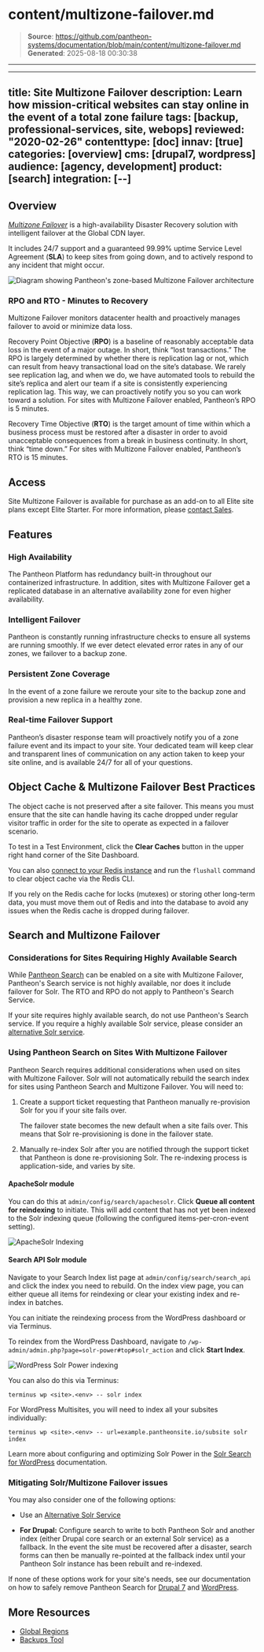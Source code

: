 # content/multizone-failover.md

> **Source**: https://github.com/pantheon-systems/documentation/blob/main/content/multizone-failover.md
> **Generated**: 2025-08-18 00:30:38

---

---
title: Site Multizone Failover
description: Learn how mission-critical websites can stay online in the event of a total zone failure
tags: [backup, professional-services, site, webops]
reviewed: "2020-02-26"
contenttype: [doc]
innav: [true]
categories: [overview]
cms: [drupal7, wordpress]
audience: [agency, development]
product: [search]
integration: [--]
---

## Overview

[<dfn id="mzfailover">Multizone Failover</dfn>](https://pantheon.io/features/disaster-recovery?docs) is a high-availability Disaster Recovery solution with intelligent failover at the Global CDN layer.

It includes 24/7 support and a guaranteed 99.99% uptime Service Level Agreement (**SLA**) to keep sites from going down, and to actively respond to any incident that might occur.

![Diagram showing Pantheon's zone-based Multizone Failover architecture](../images/site-mz-diagram.png)

### RPO and RTO - Minutes to Recovery

Multizone Failover monitors datacenter health and proactively manages failover to avoid or minimize data loss.

Recovery Point Objective (**RPO**) is a baseline of reasonably acceptable data loss in the event of a major outage. In short, think “lost transactions.” The RPO is largely determined by whether there is replication lag or not, which can result from heavy transactional load on the site’s database. We rarely see replication lag, and when we do, we have automated tools to rebuild the site’s replica and alert our team if a site is consistently experiencing replication lag. This way, we can proactively notify you so you can work toward a solution. For sites with Multizone Failover enabled, Pantheon’s RPO is 5 minutes.

Recovery Time Objective (**RTO**) is the target amount of time within which a business process must be restored after a disaster in order to avoid unacceptable consequences from a break in business continuity. In short, think “time down.” For sites with Multizone Failover enabled, Pantheon’s RTO is 15 minutes.

## Access

Site Multizone Failover is available for purchase as an add-on to all Elite site plans except Elite Starter. For more information, please [contact Sales](https://pantheon.io/contact-us?docs).

## Features

### High Availability

The Pantheon Platform has redundancy built-in throughout our containerized infrastructure. In addition, sites with Multizone Failover get a replicated database in an alternative availability zone for even higher availability.

### Intelligent Failover

Pantheon is constantly running infrastructure checks to ensure all systems are running smoothly. If we ever detect elevated error rates in any of our zones, we failover to a backup zone.

### Persistent Zone Coverage

In the event of a zone failure we reroute your site to the backup zone and provision a new replica in a healthy zone.

### Real-time Failover Support

Pantheon’s disaster response team will proactively notify you of a zone failure event and its impact to your site. Your dedicated team will keep clear and transparent lines of communication on any action taken to keep your site online, and is available 24/7 for all of your questions.

## Object Cache & Multizone Failover Best Practices

The object cache is not preserved after a site failover. This means you must ensure that the site can handle having its cache dropped under regular visitor traffic in order for the site to operate as expected in a failover scenario.

To test in a Test Environment, click the **Clear Caches** button in the upper right hand corner of the Site Dashboard.

You can also [connect to your Redis instance](/object-cache/cli) and run the `flushall` command to clear object cache via the Redis CLI.

If you rely on the Redis cache for locks (mutexes) or storing other long-term data, you must move them out of Redis and into the database to avoid any issues when the Redis cache is dropped during failover.

## Search and Multizone Failover

### Considerations for Sites Requiring Highly Available Search

While [Pantheon Search](/solr) can be enabled on a site with Multizone Failover, Pantheon's Search service is not highly available, nor does it include failover for Solr. The RTO and RPO do not apply to Pantheon's Search Service.

If your site requires highly available search, do not use Pantheon's Search service. If you require a highly available Solr service, please consider an [alternative Solr service](/solr#alternatives-to-pantheons-solr-service).

### Using Pantheon Search on Sites With Multizone Failover

Pantheon Search requires additional considerations when used on sites with Multizone Failover. Solr will not automatically rebuild the search index for sites using Pantheon Search and Multizone Failover. You will need to:

1. Create a support ticket requesting that Pantheon manually re-provision Solr for you if your site fails over.

    <Alert title="Note"  type="info" >

    The failover state becomes the new default when a site fails over. This means that Solr re-provisioning is done in the failover state.

    </Alert>

1. Manually re-index Solr after you are notified through the support ticket that Pantheon is done re-provisioning Solr. The re-indexing process is application-side, and varies by site.

<TabList>

<Tab title="Drupal" id="solr-d7" active={true}>

#### ApacheSolr module

You can do this at `admin/config/search/apachesolr`. Click **Queue all content for reindexing** to initiate. This will add content that has not yet been indexed to the Solr indexing queue (following the configured items-per-cron-event setting).

![ApacheSolr Indexing](../images/d7-solr-reindex.png)

#### Search API Solr module

Navigate to your Search Index list page at `admin/config/search/search_api` and click the index you need to rebuild. On the index view page, you can either queue all items for reindexing or clear your existing index and re-index in batches.

</Tab>

<Tab title="WordPress" id="solr-wp">

You can initiate the reindexing process from the WordPress dashboard or via Terminus.

To reindex from the WordPress Dashboard, navigate to `/wp-admin/admin.php?page=solr-power#top#solr_action` and click **Start Index**.

![WordPress Solr Power indexing](../images/solr-power-index.png)

You can also do this via Terminus:

```bash{promptUser: user}
terminus wp <site>.<env> -- solr index
```

For WordPress Multisites, you will need to index all your subsites individually:

```bash{promptUser: user
terminus wp <site>.<env> -- url=example.pantheonsite.io/subsite solr index
```

Learn more about configuring and optimizing Solr Power in the [Solr Search for WordPress](/guides/wordpress-developer/wordpress-solr) documentation.

</Tab>

</TabList>

### Mitigating Solr/Multizone Failover issues

You may also consider one of the following options:

- Use an [Alternative Solr Service](/solr#alternatives-to-pantheons-search-service)

- **For Drupal:** Configure search to write to both Pantheon Solr and another index (either Drupal core search or an external Solr service) as a fallback. In the event the site must be recovered after a disaster, search forms can then be manually re-pointed at the fallback index until your Pantheon Solr instance has been rebuilt and re-indexed.

If none of these options work for your site's needs, see our documentation on how to safely remove Pantheon Search for [Drupal 7](/guides/solr-drupal/solr-drupal-7/#safely-remove-solr) and [WordPress](/guides/wordpress-developer/wordpress-solr/#safely-remove-solr).

## More Resources

- [Global Regions](/regions)
- [Backups Tool](/guides/backups)
